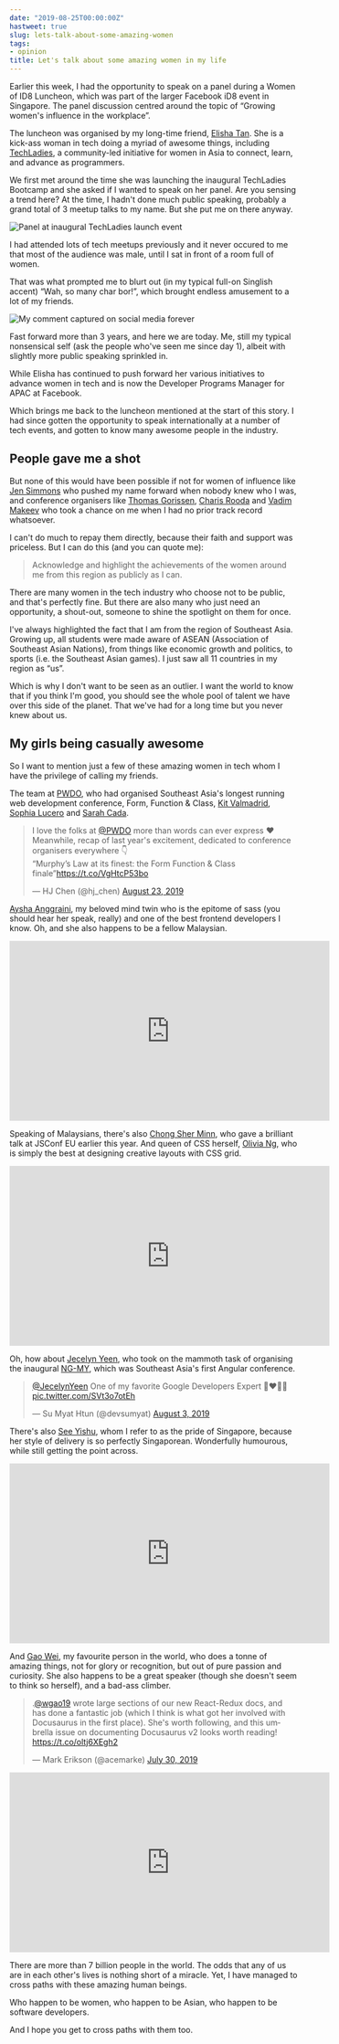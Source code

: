 ```yaml
---
date: "2019-08-25T00:00:00Z"
hastweet: true
slug: lets-talk-about-some-amazing-women
tags:
- opinion
title: Let's talk about some amazing women in my life
---
```

Earlier this week, I had the opportunity to speak on a panel during a Women of ID8 Luncheon, which was part of the larger Facebook iD8 event in Singapore. The panel discussion centred around the topic of “Growing women's influence in the workplace”.

The luncheon was organised by my long-time friend, [Elisha Tan](http://elishatan.com/). She is a kick-ass woman in tech doing a myriad of awesome things, including [TechLadies](http://www.techladies.co/), a community-led initiative for women in Asia to connect, learn, and advance as programmers.

We first met around the time she was launching the inaugural TechLadies Bootcamp and she asked if I wanted to speak on her panel. Are you sensing a trend here? At the time, I hadn't done much public speaking, probably a grand total of 3 meetup talks to my name. But she put me on there anyway.

<img src="/assets/images/posts/women-in-tech/techladies.jpg" srcset="/assets/images/posts/women-in-tech/techladies@2x.jpg 2x" alt="Panel at inaugural TechLadies launch event">

I had attended lots of tech meetups previously and it never occured to me that most of the audience was male, until I sat in front of a room full of women.

That was what prompted me to blurt out (in my typical full-on Singlish accent) “Wah, so many char bor!”, which brought endless amusement to a lot of my friends.

<img src="/assets/images/posts/women-in-tech/infamous.jpg" srcset="/assets/images/posts/women-in-tech/infamous@2x.jpg 2x" alt="My comment captured on social media forever">

Fast forward more than 3 years, and here we are today. Me, still my typical nonsensical self (ask the people who've seen me since day 1), albeit with slightly more public speaking sprinkled in.

While Elisha has continued to push forward her various initiatives to advance women in tech and is now the Developer Programs Manager for APAC at Facebook.

Which brings me back to the luncheon mentioned at the start of this story. I had since gotten the opportunity to speak internationally at a number of tech events, and gotten to know many awesome people in the industry.

## People gave me a shot

But none of this would have been possible if not for women of influence like [Jen Simmons](https://twitter.com/jensimmons) who pushed my name forward when nobody knew who I was, and conference organisers like [Thomas Gorissen](https://twitter.com/serrynaimo), [Charis Rooda](https://twitter.com/charis) and [Vadim Makeev](https://twitter.com/pepelsbey_) who took a chance on me when I had no prior track record whatsoever.

I can't do much to repay them directly, because their faith and support was priceless. But I can do this (and you can quote me):

> Acknowledge and highlight the achievements of the women around me from this region as publicly as I can.

There are many women in the tech industry who choose not to be public, and that's perfectly fine. But there are also many who just need an opportunity, a shout-out, someone to shine the spotlight on them for once.

I've always highlighted the fact that I am from the region of Southeast Asia. Growing up, all students were made aware of ASEAN (Association of Southeast Asian Nations), from things like economic growth and politics, to sports (i.e. the Southeast Asian games). I just saw all 11 countries in my region as “us”.

Which is why I don't want to be seen as an outlier. I want the world to know that if you think I'm good, you should see the whole pool of talent we have over this side of the planet. That we've had for a long time but you never knew about us.

## My girls being casually awesome

So I want to mention just a few of these amazing women in tech whom I have the privilege of calling my friends.

The team at [PWDO](https://www.pwdo.org/), who had organised Southeast Asia's longest running web development conference, Form, Function & Class, [Kit Valmadrid](https://twitter.com/sinongkit), [Sophia Lucero](https://twitter.com/sofimi) and [Sarah Cada](https://twitter.com/sarahcada).

<blockquote class="twitter-tweet"><p lang="en" dir="ltr">I love the folks at <a href="https://twitter.com/PWDO?ref_src=twsrc%5Etfw">@PWDO</a> more than words can ever express ❤️<br>Meanwhile, recap of last year&#39;s excitement, dedicated to conference organisers everywhere 👇<br>“Murphy’s Law at its finest: the Form Function &amp; Class finale”<a href="https://t.co/VgHtcP53bo">https://t.co/VgHtcP53bo</a></p>&mdash; HJ Chen (@hj_chen) <a href="https://twitter.com/hj_chen/status/1164728301891416064?ref_src=twsrc%5Etfw">August 23, 2019</a></blockquote>

[Aysha Anggraini](https://twitter.com/RenettaRenula), my beloved mind twin who is the epitome of sass (you should hear her speak, really) and one of the best frontend developers I know. Oh, and she also happens to be a fellow Malaysian.

<iframe width="560" height="315" src="https://www.youtube.com/embed/duXP9J_jaNo" frameborder="0" allow="autoplay; encrypted-media" allowfullscreen></iframe>

Speaking of Malaysians, there's also [Chong Sher Minn](https://twitter.com/piratefsh), who gave a brilliant talk at JSConf EU earlier this year. And queen of CSS herself, [Olivia Ng](https://twitter.com/meowlivia_), who is simply the best at designing creative layouts with CSS grid.

<iframe width="560" height="315" src="https://www.youtube.com/embed/nC5q5JxLjnY" frameborder="0" allow="autoplay; encrypted-media" allowfullscreen></iframe>

Oh, how about [Jecelyn Yeen](https://twitter.com/JecelynYeen), who took on the mammoth task of organising the inaugural [NG-MY](https://2019.ng-my.org/), which was Southeast Asia's first Angular conference.

<blockquote class="twitter-tweet"><p lang="en" dir="ltr"><a href="https://twitter.com/JecelynYeen?ref_src=twsrc%5Etfw">@JecelynYeen</a> One of my favorite Google Developers Expert 💛❤💜💙 <a href="https://t.co/SVt3o7otEh">pic.twitter.com/SVt3o7otEh</a></p>&mdash; Su Myat Htun (@devsumyat) <a href="https://twitter.com/devsumyat/status/1157585146532384770?ref_src=twsrc%5Etfw">August 3, 2019</a></blockquote> 

There's also [See Yishu](https://twitter.com/yishusee), whom I refer to as the pride of Singapore, because her style of delivery is so perfectly Singaporean. Wonderfully humourous, while still getting the point across.

<iframe width="560" height="315" src="https://www.youtube.com/embed/pEVGAn2qNtU" frameborder="0" allow="autoplay; encrypted-media" allowfullscreen></iframe>

And [Gao Wei](https://twitter.com/wgao19), my favourite person in the world, who does a tonne of amazing things, not for glory or recognition, but out of pure passion and curiosity. She also happens to be a great speaker (though she doesn't seem to think so herself), and a bad-ass climber.

<blockquote class="twitter-tweet"><p lang="en" dir="ltr">.<a href="https://twitter.com/wgao19?ref_src=twsrc%5Etfw">@wgao19</a> wrote large sections of our new React-Redux docs, and has done a fantastic job (which I think is what got her involved with Docusaurus in the first place). She&#39;s worth following, and this umbrella issue on documenting Docusaurus v2 looks worth reading! <a href="https://t.co/oltj6XEgh2">https://t.co/oltj6XEgh2</a></p>&mdash; Mark Erikson (@acemarke) <a href="https://twitter.com/acemarke/status/1156012102114430981?ref_src=twsrc%5Etfw">July 30, 2019</a></blockquote>

<iframe width="560" height="315" src="https://www.youtube.com/embed/lfsNtDEcw5E" frameborder="0" allow="autoplay; encrypted-media" allowfullscreen></iframe>

There are more than 7 billion people in the world. The odds that any of us are in each other's lives is nothing short of a miracle. Yet, I have managed to cross paths with these amazing human beings.

Who happen to be women, who happen to be Asian, who happen to be software developers.

And I hope you get to cross paths with them too.
